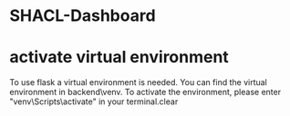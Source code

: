# SHACL-Dashboard

# activate virtual environment
To use flask a virtual environment is needed. You can find the virtual environment in backend\venv. To activate the environment, please enter
"venv\Scripts\activate"
in your terminal.clear